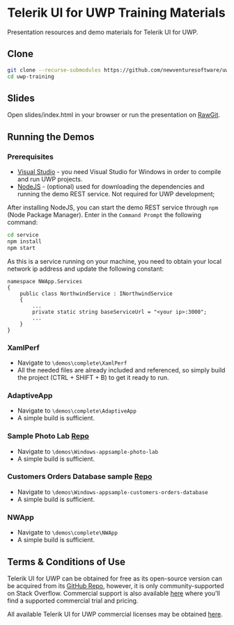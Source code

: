# Telerik UI for UWP Training Materials
Presentation resources and demo materials for Telerik UI for UWP.

## Clone
```bash
git clone --recurse-submodules https://github.com/newventuresoftware/uwp-training.git
cd uwp-training
```

## Slides

Open slides/index.html in your browser or run the presentation on [RawGit](https://rawgit.com/newventuresoftware/uwp-training/master/slides/index.html).

## Running the Demos

### Prerequisites

* [Visual Studio](https://www.visualstudio.com/downloads/) - you need Visual Studio for Windows in order to compile and run UWP projects. 
* [NodeJS](https://nodejs.org/en/) - (optional) used for downloading the dependencies and running the demo REST service. Not required for UWP development;

After installing NodeJS, you can start the demo REST service through `npm` (Node Package Manager). Enter in the `Command Prompt` the following command:

```bash
cd service
npm install
npm start
```

As this is a service running on your machine, you need to obtain your local network ip address and update the following constant:
```
namespace NWApp.Services
{
    public class NorthwindService : INorthwindService
    {
        ...
        private static string baseServiceUrl = "<your ip>:3000";
        ...
    }
}
```

### XamlPerf

* Navigate to `\demos\complete\XamlPerf`
* All the needed files are already included and referenced, so simply build the project (CTRL + SHIFT + B) to get it ready to run.

### AdaptiveApp

* Navigate to `\demos\complete\AdaptiveApp`
* A simple build is sufficient.

### Sample Photo Lab [Repo](https://github.com/Microsoft/Windows-appsample-photo-lab)

* Navigate to `\demos\Windows-appsample-photo-lab`
* A simple build is sufficient.

### Customers Orders Database sample [Repo](https://github.com/Microsoft/Windows-appsample-customers-orders-database)

* Navigate to `\demos\Windows-appsample-customers-orders-database`
* A simple build is sufficient.

### NWApp

* Navigate to `\demos\complete\NWApp`
* A simple build is sufficient.

## Terms & Conditions of Use

Telerik UI for UWP can be obtained for free as its open-source version can be acquired from its [GitHub Repo](https://github.com/telerik/UI-For-UWP), however, it is only community-supported on Stack Overflow. Commercial support is also available [here](http://www.telerik.com/uwp) where you'll find a supported commercial trial and pricing.

All available Telerik UI for UWP commercial licenses may be obtained [here](https://www.telerik.com/universal-windows-platform-ui).